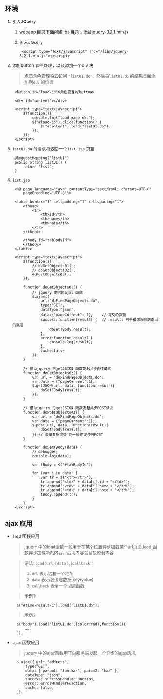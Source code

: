 
## 环境
1. 引入JQuery
    1. webapp 目录下面创建libs 目录，添加jquery-3.2.1.min.js 
    2. 引入JQuery

            <script type="text/javascript" src="/libs/jquery-3.2.1.min.js"></script>
2. 添加button 事件处理，以及添加一个div 块
    > 点击角色管理将去访问 `"listUI.do"`，然后将`listUI.do` 的结果页面添加到`div` 的位置

        <button id="load-id">角色管理</button>
        
        <div id="content"></div>

        <script type="text/javascript">
            $(function(){
                console.log("load page ok.");
                $("#load-id").click(function() {
                    $("#content").load("listUI.do");
                });
            });
        </script>

3. `listUI.do` 的请求将返回一个`list.jsp` 页面

        @RequestMapping("listUI")
        public String listUI() {
            return "list";
        }

4. `list.jsp`

        <%@ page language="java" contentType="text/html; charset=UTF-8"
            pageEncoding="UTF-8"%>

        <table border="1" cellpadding="1" cellspacing="1">
            <thead>
                <tr>
                    <th>id</th>
                    <th>name</th>
                    <th>note</th>
                </tr>
            </thead>

            <tbody id="tabBodyId">
            </tbody>
        </table>

        <script type="text/javascript">
            $(function(){
                // doGetObjects01();
                // doGetObjects02();
                doPostObjects03();
            });

            function doGetObjects01() {
                // jquery 提供的ajax 函数
                $.ajax({
                    url:"doFindPageObjects.do",
                    type:"GET",
                    dataType:"json",
                    data:{"pageCurrent": 1},	// 提交的数据
                    success:function(result) {	// result: 用于接收服务端返回的数据
                        doSetTBody(result);
                    },
                    error:function(result) {
                        console.log(result);
                    }, 
                    cache:false
                });
            }
            
            // 借助jquery 的getJSION 函数发起异步GET请求
            function doGetObjects02() {
                var url = "doFindPageObjects.do";
                var data = {"pageCurrent":1};
                $.getJSON(url, data, function(result){
                    doSetTBody(result);
                });
            }
            
            // 借助jquery 的getJSION 函数发起异步POST请求
            function doPostObjects03() {
                var url = "doFindPageObjects.do";
                var data = {"pageCurrent":1};
                $.post(url, data, function(result){
                    doSetTBody(result);
                });// 表单数据提交 时一般建议使用POST
            }
            
            function doSetTBody(data) {
                // debugger;
                console.log(data);

                var tBody = $("#tabBodyId");

                for (var i in data) {
                    var tr = $("<tr></tr>");
                    tr.append("<td>" + data[i].id + "</td>");
                    tr.append("<td>" + data[i].name + "</td>");
                    tr.append("<td>" + data[i].note + "</td>");
                    tBody.append(tr);
                }
            }
        </script>

## ajax 应用

- `load` 函数应用

    > jquery 中的load函数一般用于在某个位置异步加载某个url页面,load 函数异步加载新的内容，后续内容会替换原有内容

    > 语法: `load(url,[data],[callback])`
    > 1)	`url` 表示远程一个地址
    > 2)	`data` 表示要传递数据(key/value)
    > 3)	`callback` 表示一个回调函数

    > 示例1: 

        $("#time-result-1").load("listUI.do");

    > 示例2: 

        $("body").load("listUI.do",{color:red},function(){
            …..
        });

- `ajax` 函数应用
    > juqery 中的ajax函数用于向服务端发起一个异步的ajax请求.

        $.ajax({ url: "address", 
            type:”GET”,
            data: { param1: "foo bar", param2: "baz“ },
            dataType: "json",
            success: successHandlerFunction, 
            error: errorHandlerFunction, 
            cache: false, 
        })

